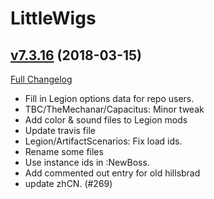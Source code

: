 # LittleWigs

## [v7.3.16](https://github.com/BigWigsMods/LittleWigs/tree/v7.3.16) (2018-03-15)
[Full Changelog](https://github.com/BigWigsMods/LittleWigs/compare/v7.3.15...v7.3.16)

- Fill in Legion options data for repo users.  
- TBC/TheMechanar/Capacitus: Minor tweak  
- Add color & sound files to Legion mods  
- Update travis file  
- Legion/ArtifactScenarios: Fix load ids.  
- Rename some files  
- Use instance ids in :NewBoss.  
- Add commented out entry for old hillsbrad  
- update zhCN. (#269)  
